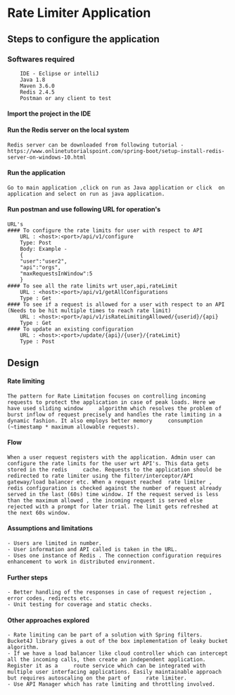 # Rate Limiter Application

## Steps to configure the application 

### Softwares required
		IDE - Eclipse or intelliJ
		Java 1.8
		Maven 3.6.0
		Redis 2.4.5
		Postman or any client to test
#### Import the project in the IDE
#### Run the Redis server on the local system 
	Redis server can be downloaded from following tutorial - 
	https://www.onlinetutorialspoint.com/spring-boot/setup-install-redis-server-on-windows-10.html
#### Run the application 
	Go to main application ,click on run as Java application or click  on application and select on run as java application.
#### Run postman and use following URL for operation's
	URL's
	#### To configure the rate limits for user with respect to API
		URL : <host>:<port>/api/v1/configure 
		Type: Post
		Body: Example - 
		{
		"user":"user2",
		"api":"orgs",
		"maxRequestsInWindow":5
		}
	#### To see all the rate limits wrt user,api,rateLimit
		URL : <host>:<port>/api/v1/getAllConfigurations
		Type : Get
	#### To see if a request is allowed for a user with respect to an API (Needs to be hit multiple times to reach rate limit)
		URL : <host>:<port>/api/v1/isRateLimitingAllowed/{userid}/{api}
		Type : Get
	#### To update an existing configuration
		URL : <host>:<port>/update/{api}/{user}/{rateLimit}
		Type : Post
		
## Design

#### Rate limiting 
	The pattern for Rate Limitation focuses on controlling incoming requests to protect the application in case of peak loads. Here we have used sliding window 	algorithm which resolves the problem of burst inflow of request precisely and handles the rate limiting in a dynamic fashion. It also employs better memory 	consumption (~timestamp * maximum allowable requests). 
	
	
	
#### Flow
	When a user request registers with the application. Admin user can configure the rate limits for the user wrt API's. This data gets stored in the redis 	cache. Requests to the application should be redirected to rate limiter using the filter/interceptor/API gateway/load balancer etc. When a request reached 	rate limiter , redis configuration is checked against the number of request already served in the last (60s) time window. If the request served is less 	than the maximum allowed , the incoming request is served else rejected with a prompt for later trial. The limit gets refreshed at the next 60s window. 


#### Assumptions and limitations 
	- Users are limited in number.
	- User information and API called is taken in the URL.
	- Uses one instance of Redis . The connection configuration requires enhancement to work in distributed environment.

#### Further steps
	- Better handling of the responses in case of request rejection , error codes, redirects etc. 
	- Unit testing for coverage and static checks. 

#### Other approaches explored
	- Rate limiting can be part of a solution with Spring filters. Bucket4J library gives a out of the box implementation of leaky bucket algorithm.
	- If we have a load balancer like cloud controller which can intercept all the incoming calls, then create an independent application. Register it as a 	route service which can be integrated with multiple user interfacing applications. Easily maintainable approach but requires autoscaling on the part of 	rate limiter. 
	- Use API Manager which has rate limiting and throttling involved. 
	



